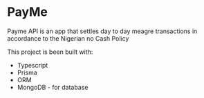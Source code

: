 # PayMe

Payme API is an app that settles day to day meagre transactions in accordance to the Nigerian no Cash Policy

This project is been built with:
* Typescript
* Prisma
* ORM
* MongoDB - for database
